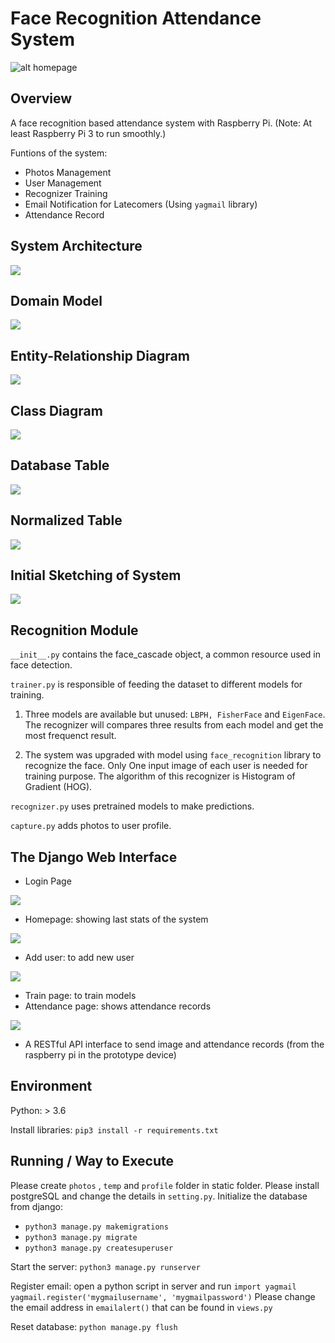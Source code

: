 # Face Recognition Attendance System
![alt homepage](https://github.com/YuHengKit/FaceRecognitionSystem/blob/master/homepage.PNG?raw=true)

## Overview

A face recognition based attendance system with Raspberry Pi. (Note: At least Raspberry Pi 3 to run smoothly.)

Funtions of the system:
  - Photos Management
  - User Management
  - Recognizer Training
  - Email Notification for Latecomers (Using ```yagmail``` library)
  - Attendance Record 
  
  
## System Architecture
<img src="https://user-images.githubusercontent.com/11400016/70865130-c93c1400-1f94-11ea-8d47-598a18b3ced9.PNG" />

## Domain Model
<img src="https://user-images.githubusercontent.com/11400016/71082333-e3ac0280-21cb-11ea-90a3-d44a43f54227.png" />

## Entity-Relationship Diagram
<img src="https://user-images.githubusercontent.com/11400016/71082397-01796780-21cc-11ea-935b-981a18522041.png" />

## Class Diagram
<img src="https://user-images.githubusercontent.com/11400016/69170362-eec03400-0b34-11ea-9c4d-0a9aa00d3b3b.png" />

## Database Table
<img src="https://user-images.githubusercontent.com/11400016/70039481-04cdfa00-15f5-11ea-9fbb-ff192d5572bd.png" />

## Normalized Table
<img src="https://user-images.githubusercontent.com/11400016/70039442-ecf67600-15f4-11ea-8384-3534617b4e74.PNG" />

## Initial Sketching of System
<img src="https://user-images.githubusercontent.com/11400016/71343122-d27f3f00-2599-11ea-9239-17f4819b103e.jpg" />

## Recognition Module
```__init__.py``` contains the face_cascade object, a common resource used in face detection.

```trainer.py``` is responsible of feeding the dataset to different models for training.

1. Three models are available but unused: ```LBPH, FisherFace``` and ```EigenFace```. The recognizer will compares three results from each model and get the most frequenct result.

2. The system was upgraded with model using ```face_recognition``` library to recognize the face. Only One input image of each user is needed for training purpose. The algorithm of this recognizer is Histogram of Gradient (HOG).

```recognizer.py``` uses pretrained models to make predictions.

```capture.py``` adds photos to user profile.


## The Django Web Interface
- Login Page
<img src="https://user-images.githubusercontent.com/55488934/70975527-14653c80-20e5-11ea-9ded-c7b46c9c59bc.jpg"/>

- Homepage: showing last stats of the system
<img src="https://github.com/YuHengKit/FaceRecognitionSystem/blob/master/homepage.PNG?raw=true"/>

- Add user: to add new user
<img src="https://user-images.githubusercontent.com/55488934/71083278-99c41c00-21cd-11ea-94de-e246b84d416f.jpeg"/>

- Train page: to train models
- Attendance page: shows attendance records
<img src="https://user-images.githubusercontent.com/55488934/71083231-80bb6b00-21cd-11ea-8c96-3a91830ccdab.jpeg"/>

- A RESTful API interface to send image and attendance records (from the raspberry pi in the prototype device)


## Environment
Python: > 3.6

Install libraries: ```pip3 install -r requirements.txt```


## Running / Way to Execute
Please create ```photos``` , ```temp``` and ```profile``` folder in static folder.
Please install postgreSQL and change the details in ```setting.py```.
Initialize the database from django:
- ```python3 manage.py makemigrations```
- ```python3 manage.py migrate```
- ```python3 manage.py createsuperuser```

Start the server:
```python3 manage.py runserver```

Register email:
open a python script in server and run
```import yagmail```
```yagmail.register('mygmailusername', 'mygmailpassword')```
Please change the email address in ```emailalert()``` that can be found in ```views.py```

Reset database:
```python manage.py flush```



